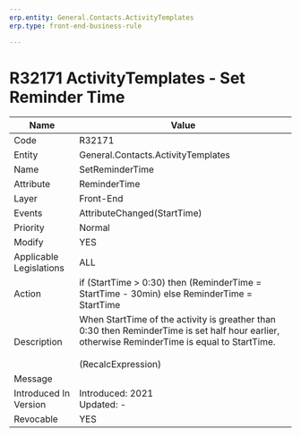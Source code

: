 ```yaml
---
erp.entity: General.Contacts.ActivityTemplates
erp.type: front-end-business-rule

---
```

# R32171 ActivityTemplates - Set Reminder Time

| Name | Value |
| ---- | ----- |
| Code | R32171 |
| Entity | General.Contacts.ActivityTemplates |
| Name | SetReminderTime |
| Attribute | ReminderTime |
| Layer | Front-End                                        |
| Events | AttributeChanged(StartTime) |
| Priority | Normal |
| Modify | YES |
| Applicable Legislations | ALL |
| Action | if (StartTime > 0:30) then (ReminderTime = StartTime - 30min) else ReminderTime = StartTime  |
| Description | When StartTime of the activity is greather than 0:30 then ReminderTime is set half hour earlier, otherwise ReminderTime is equal to StartTime. <br> <br> (RecalcExpression) |
| Message |                                                              |
| Introduced In Version | Introduced: 2021<BR>Updated: - |
| Revocable | YES   

